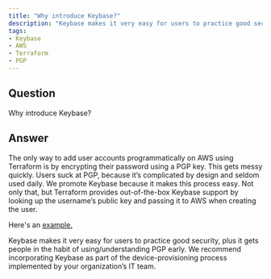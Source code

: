 ```yaml
---
title: "Why introduce Keybase?"
description: "Keybase makes it very easy for users to practice good security, plus it gets people in the habit of using/understanding PGP early."
tags:
- Keybase
- AWS
- Terraform
- PGP
---
```


## Question

Why introduce Keybase?


## Answer

The only way to add user accounts programmatically on AWS using Terraform is by encrypting their password using a PGP key. This gets messy quickly. Users suck at PGP, because it’s complicated by design and seldom used daily. We promote Keybase because it makes this process easy. Not only that, but Terraform provides out-of-the-box Keybase support by looking up the username’s public key and passing it to AWS when creating the user.

Here's an [example.](https://github.com/cloudposse/root.cloudposse.co/blob/master/conf/users/overrides/osterman.tf#L4)

Keybase makes it very easy for users to practice good security, plus it gets people in the habit of using/understanding PGP early. We recommend incorporating Keybase as part of the device-provisioning process implemented by your organization’s IT team.
